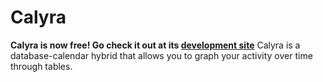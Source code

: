 # Calyra
**Calyra is now free! Go check it out at its [development site](calyra-dev.vercel.app)**
Calyra is a database-calendar hybrid that allows you to graph your activity over time through tables.